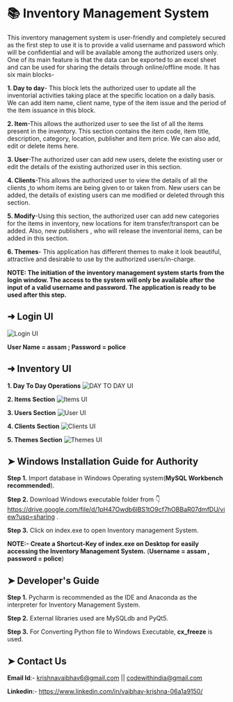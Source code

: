 # 📚 Inventory Management System 

This inventory management system is user-friendly and completely secured as the first step to use it is to provide a valid username and password which will be confidential and will be available among the authorized users only. One of its main feature is that the data can be exported to an excel sheet and can be used for sharing the details through online/offline mode. It has six main blocks-

**1. Day to day**- This block lets the authorized user to update all the inventorial activities taking place at the specific location on a daily basis. We can add item name,                client name, type of the item issue and the period of the item issuance in this block.

**2. Item**-This allows the authorized user to see the list of all the items present in the inventory. This section contains the item  code, item title, description, category,              location, publisher and item price. We can also add, edit or delete items here.

**3. User**-The authorized user can add new users, delete the existing user or edit the details of the existing authorized user in this section.
 
**4. Clients**-This allows the authorized user to view the details of all the clients ,to whom items are being given to or taken from. New users can be added, the details of                   existing users can me modified or deleted through this section.

**5.  Modify**-Using this section, the authorized user can add new categories for the items in inventory, new locations for item transfer/transport can be added. Also, new                     publishers , who will release the inventorial items, can be added in this section.

**6. Themes**- This application has different themes to make it look beautiful, attractive and desirable to use by the authorized users/in-charge.


**NOTE: The initiation of the inventory management system starts from the login window. The access to the system will only be available after the input of a valid username and password. The application is ready to be used after this step.**

## ➜ Login UI

![Login UI](../master/Images/login.png)

**User Name = assam ;
  Password  = police**
  
 ## ➜ Inventory UI
 
 **1. Day To Day Operations**
 ![DAY TO DAY UI](../master/Images/day.png)
 
 **2. Items Section**
 ![Items UI](../master/Images/item.png)
 
 **3. Users Section**
 ![User UI](../master/Images/user.png)
 
 **4. Clients Section**
 ![Clients UI](../master/Images/client.png)
 
 **5. Themes Section**
 ![Themes UI](../master/Images/theme.png)
 
 ## ➤ Windows Installation Guide for Authority
 
 **Step 1.** Import database in Windows Operating system(**MySQL Workbench recommended**).
 
 **Step 2.** Download Windows executable folder from 👇 https://drive.google.com/file/d/1pH47Owdb6lBS1tO9cf7hOBBaR07dmfDU/view?usp=sharing .
 
 **Step 3.** Click on index.exe to open Inventory management System.
 
 **NOTE:- Create a Shortcut-Key of index.exe on Desktop for easily accessing the Inventory Management System.**
                  (**Username = assam , password = police**)
          
 
 ## ➤ Developer's Guide
 
 **Step 1.** Pycharm is recommended as the IDE and Anaconda as the interpreter for Inventory Management System.
 
 **Step 2.** External libraries used are MySQLdb and PyQt5.
 
 **Step 3.** For Converting Python file to Windows Executable, **cx_freeze** is used.
 
 
 
 ## ➤ Contact Us
 
 **Email Id**:- krishnavaibhav6@gmail.com
                || codewithindia@gmail.com
                
 **Linkedin**:- https://www.linkedin.com/in/vaibhav-krishna-06a1a9150/
 
 
 
 
 
 
 
